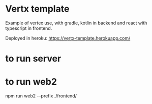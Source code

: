 # Vertx template

Example of vertex use, with gradle, kotlin in backend and react with typescript in frontend.

Deployed in heroku:
https://vertx-template.herokuapp.com/

# to run server
  
# to run web2 
  npm run web2 --prefix ./frontend/
